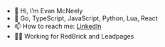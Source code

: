 - 👋 Hi, I’m Evan McNeely
- 🔧 Go, TypeScript, JavaScript, Python, Lua, React
- 📫 How to reach me: [LinkedIn](https://www.linkedin.com/in/evanmcneely/)
- 👨‍💻 Working for RedBrick and Leadpages

<!---
evanmcneely/evanmcneely is a ✨ special ✨ repository because its `README.md` (this file) appears on your GitHub profile.
You can click the Preview link to take a look at your changes.
--->
